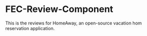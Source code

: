 # FEC-Review-Component
This is the reviews for HomeAway, an open-source vacation hom reservation application.
